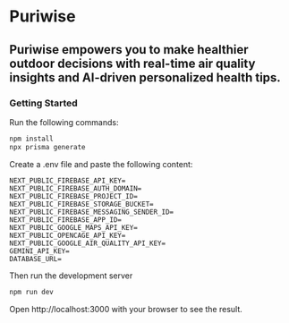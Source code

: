 # Puriwise
## Puriwise empowers you to make healthier outdoor decisions with real-time air quality insights and AI-driven personalized health tips.

### Getting Started

Run the following commands:
```bash
npm install
npx prisma generate
```
Create a .env file and paste the following content:
```
NEXT_PUBLIC_FIREBASE_API_KEY=
NEXT_PUBLIC_FIREBASE_AUTH_DOMAIN=
NEXT_PUBLIC_FIREBASE_PROJECT_ID=
NEXT_PUBLIC_FIREBASE_STORAGE_BUCKET=
NEXT_PUBLIC_FIREBASE_MESSAGING_SENDER_ID=
NEXT_PUBLIC_FIREBASE_APP_ID=
NEXT_PUBLIC_GOOGLE_MAPS_API_KEY=
NEXT_PUBLIC_OPENCAGE_API_KEY=
NEXT_PUBLIC_GOOGLE_AIR_QUALITY_API_KEY=
GEMINI_API_KEY=
DATABASE_URL=
```

Then run the development server
```bash
npm run dev
```

Open http://localhost:3000 with your browser to see the result.

